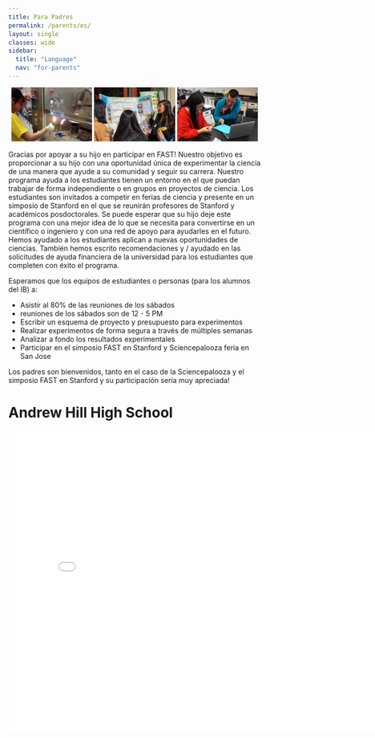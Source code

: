```yaml
---
title: Para Padres
permalink: /parents/es/
layout: single
classes: wide
sidebar:
  title: "Language"
  nav: "for-parents"
---
```


<p align="center">
    <img src="/assets/images/for_parents/1.jpg" width="32%" />
    <img src="/assets/images/for_parents/2.jpg" width="32%" />
    <img src="/assets/images/for_parents/3.jpg" width="32%" />
</p>

Gracias por apoyar a su hijo en participar en FAST! Nuestro objetivo
es proporcionar a su hijo con una oportunidad única de experimentar
la ciencia de una manera que ayude a su comunidad y seguir su carrera.
Nuestro programa ayuda a los estudiantes tienen un entorno en el que
puedan trabajar de forma independiente o en grupos en proyectos de ciencia.
Los estudiantes son invitados a competir en ferias de ciencia y presente
en un simposio de Stanford en el que se reunirán profesores de Stanford
y académicos posdoctorales. Se puede esperar que su hijo deje este
programa con una mejor idea de lo que se necesita para convertirse en
un científico o ingeniero y con una red de apoyo para ayudarles en
el futuro. Hemos ayudado a los estudiantes aplican a nuevas
oportunidades de ciencias. También hemos escrito recomendaciones
y / ayudado en las solicitudes de ayuda financiera de la universidad
para los estudiantes que completen con éxito el programa.
 
Esperamos que los equipos de estudiantes o personas (para los alumnos del IB) a:
- Asistir al 80% de las reuniones de los sábados
- reuniones de los sábados son de 12 - 5 PM
- Escribir un esquema de proyecto y presupuesto para experimentos
- Realizar experimentos de forma segura a través de múltiples semanas
- Analizar a fondo los resultados experimentales
- Participar en el simposio FAST en Stanford y Sciencepalooza feria en San Jose
 
Los padres son bienvenidos, tanto en el caso de la Sciencepalooza y el
simposio FAST en Stanford y su participación sería muy apreciada!

<h1>Andrew Hill High School</h1>
<embed src="\assets\documents\2025-26_AH_FAST_RecruitmentPacket_SPAN.pdf" type="application/pdf" width="800px" height="600px" />